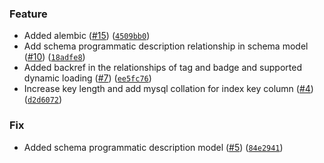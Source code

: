 ### Feature
* Added alembic ([#15](https://github.com/xuan616/amundsenrds/issues/15)) ([`4509bb0`](https://github.com/xuan616/amundsenrds/commit/4509bb01877488ea5873a7debe29435142cceee5))
* Add schema programmatic description relationship in schema model ([#10](https://github.com/xuan616/amundsenrds/issues/10)) ([`18adfe8`](https://github.com/xuan616/amundsenrds/commit/18adfe8ff350806b14e972b3ca10feab9c471f03))
* Added backref in the relationships of tag and badge and supported dynamic loading ([#7](https://github.com/xuan616/amundsenrds/issues/7)) ([`ee5fc76`](https://github.com/xuan616/amundsenrds/commit/ee5fc768613be0170ecad051903c07c4242e757a))
* Increase key length and add mysql collation for index key column ([#4](https://github.com/xuan616/amundsenrds/issues/4)) ([`d2d6072`](https://github.com/xuan616/amundsenrds/commit/d2d607295d80fad8cbbdcdc16cf8341c8c525b61))

### Fix
* Added schema programmatic description model ([#5](https://github.com/xuan616/amundsenrds/issues/5)) ([`84e2941`](https://github.com/xuan616/amundsenrds/commit/84e29414a3cff3396fde1567636a019ecc3c1d8a))
